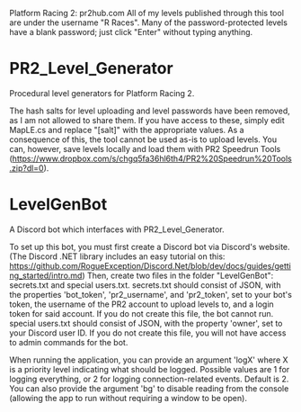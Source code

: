 Platform Racing 2: pr2hub.com
All of my levels published through this tool are under the username "R Races". Many of the password-protected levels have a blank password; just click "Enter" without typing anything.

# PR2_Level_Generator
Procedural level generators for Platform Racing 2.

The hash salts for level uploading and level passwords have been removed, as I am not allowed to share them. If you have access to these, simply edit MapLE.cs and replace "[salt]" with the appropriate values.
As a consequence of this, the tool cannot be used as-is to upload levels. You can, however, save levels locally and load them with PR2 Speedrun Tools (https://www.dropbox.com/s/chgq5fa36hl6th4/PR2%20Speedrun%20Tools.zip?dl=0).

# LevelGenBot
A Discord bot which interfaces with PR2_Level_Generator.

To set up this bot, you must first create a Discord bot via Discord's website. (The Discord .NET library includes an easy tutorial on this: https://github.com/RogueException/Discord.Net/blob/dev/docs/guides/getting_started/intro.md)
Then, create two files in the folder "LevelGenBot": secrets.txt and special users.txt.
secrets.txt should consist of JSON, with the properties 'bot_token', 'pr2_username', and 'pr2_token', set to your bot's token, the username of the PR2 account to upload levels to, and a login token for said account. If you do not create this file, the bot cannot run.
special users.txt should consist of JSON, with the property 'owner', set to your Discord user ID. If you do not create this file, you will not have access to admin commands for the bot.

When running the application, you can provide an argument 'logX' where X is a priority level indicating what should be logged. Possible values are 1 for logging everything, or 2 for logging connection-related events. Default is 2. You can also provide the argument 'bg' to disable reading from the console (allowing the app to run without requiring a window to be open).
